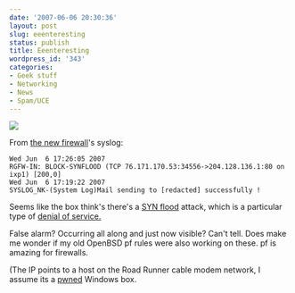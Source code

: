```yaml
---
date: '2007-06-06 20:30:36'
layout: post
slug: eeenteresting
status: publish
title: Eeenteresting
wordpress_id: '343'
categories:
- Geek stuff
- Networking
- News
- Spam/UCE
---
```




![](http://www.phfactor.net/wp-pics/linksysrv042.jpg)


From [the new firewall](http://www.phfactor.net/wp/2007/05/31/vpn-between-osx-and-linksys-rv042048/)'s syslog:


    
    
    Wed Jun  6 17:26:05 2007
    RGFW-IN: BLOCK-SYNFLOOD (TCP 76.171.170.53:34556->204.128.136.1:80 on ixp1) [200,0]
    Wed Jun  6 17:19:22 2007
    SYSLOG_NK-(System Log)Mail sending to [redacted] successfully !
    



Seems like the box think's there's a [SYN flood](http://en.wikipedia.org/wiki/SYN_flood) attack, which is a particular type of [denial of service.](http://en.wikipedia.org/wiki/Denial-of-service_attack)

False alarm? Occurring all along and just now visible? Can't tell. Does make me wonder if my old OpenBSD pf rules were also working on these. pf is amazing for firewalls.

(The IP points to a host on the Road Runner cable modem network, I assume its a [pwned](http://en.wikipedia.org/wiki/Pwned) Windows box.
